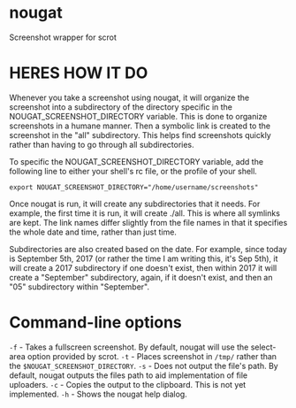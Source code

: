 # nougat
Screenshot wrapper for scrot

# HERES HOW IT DO
Whenever you take a screenshot using nougat, it will organize the screenshot into a subdirectory of the directory specific in the NOUGAT_SCREENSHOT_DIRECTORY variable. This is done to organize screenshots in a humane manner. Then a symbolic link is created to the screenshot in the "all" subdirectory. This helps find screenshots quickly rather than having to go through all subdirectories.

To specific the NOUGAT_SCREENSHOT_DIRECTORY variable, add the following line to either your shell's rc file, or the profile of your shell.

```
export NOUGAT_SCREENSHOT_DIRECTORY="/home/username/screenshots"
```

Once nougat is run, it will create any subdirectories that it needs. For example, the first time it is run, it will create ./all. This is where all symlinks are kept. The link names differ slightly from the file names in that it specifies the whole date and time, rather than just time.

Subdirectories are also created based on the date. For example, since today is September 5th, 2017 (or rather the time I am writing this, it's Sep 5th), it will create a 2017 subdirectory if one doesn't exist, then within 2017 it will create a "September" subdirectory, again, if it doesn't exist, and then an "05" subdirectory within "September".

# Command-line options

`-f` - Takes a fullscreen screenshot. By default, nougat will use the select-area option provided by scrot.
`-t` - Places screenshot in `/tmp/` rather than the `$NOUGAT_SCREENSHOT_DIRECTORY`.
`-s` - Does not output the file's path. By default, nougat outputs the files path to aid implementation of file uploaders.
`-c` - Copies the output to the clipboard. This is not yet implemented.
`-h` - Shows the nougat help dialog.
